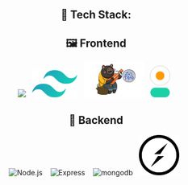 <h2 align="center"> 🔧 Tech Stack: </h2>

<div align="center">

## 🖼️ Frontend

<img src="https://upload.wikimedia.org/wikipedia/commons/a/a7/React-icon.svg" width="70" />&nbsp;&nbsp;
<img src="frontend/public/tailwind.png" alt="tailwind" width="90"/>&nbsp;&nbsp;
<img src="frontend/public/zustand.png" alt="Zustand" width="120"/>&nbsp;&nbsp;
<img src="frontend/public/daisyui.png" alt="daisyui" width="40"/>&nbsp;&nbsp;

## 🔧 Backend

<img src="https://upload.wikimedia.org/wikipedia/commons/thumb/d/d9/Node.js_logo.svg/590px-Node.js_logo.svg.png" alt="Node.js" width="80"/> &nbsp;&nbsp;
<img src="https://img.icons8.com/?size=100&id=kg46nzoJrmTR&format=png&color=000000" alt="Express" width="80"/> &nbsp;&nbsp;
<img src="https://img.icons8.com/?size=100&id=8rKdRqZFLurS&format=png&color=000000" alt="mongodb" width="70"/>&nbsp;&nbsp; <img src="frontend/public/socketio.png" alt="socketio" width="80"/>&nbsp;&nbsp;

</div>
